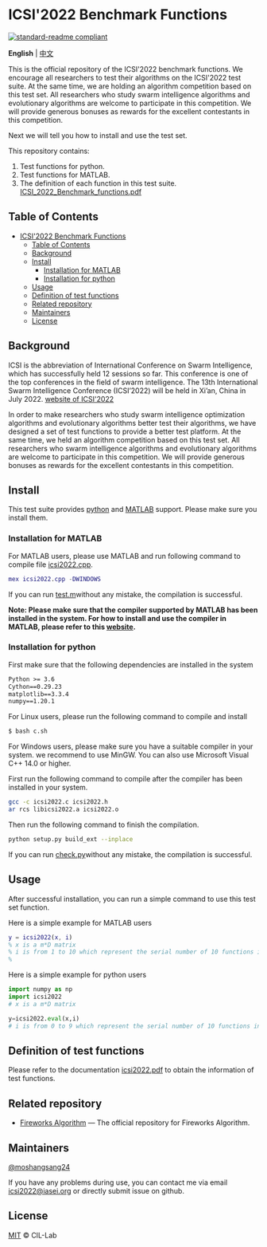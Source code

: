 # ICSI'2022 Benchmark Functions

[![standard-readme compliant](https://img.shields.io/badge/readme%20style-standard-brightgreen.svg?style=flat-square)](https://github.com/RichardLitt/standard-readme)

**English** | [中文](README.zh-CN.md)

This is the official repository of the ICSI'2022 benchmark functions. We encourage all researchers to test their algorithms on the ICSI'2022 test suite.  At the same time, we are holding an algorithm competition based on this test set. All researchers who study swarm intelligence algorithms and evolutionary algorithms are welcome to participate in this competition. We will provide generous bonuses as rewards for the excellent contestants in this competition.

Next we will tell you how to install and use the test set.

This repository contains:

1. Test functions for python.
2. Test functions for MATLAB.
3. The definition of each function in this test suite. [ICSI_2022_Benchmark_functions.pdf](ICSI_2022_Benchmark_functions.pdf)


## Table of Contents

- [ICSI'2022 Benchmark Functions](#icsi2022-benchmark-functions)
	- [Table of Contents](#table-of-contents)
	- [Background](#background)
	- [Install](#install)
		- [Installation for MATLAB](#installation-for-matlab)
		- [Installation for python](#installation-for-python)
	- [Usage](#usage)
	- [Definition of test functions](#definition-of-test-functions)
	- [Related repository](#related-repository)
	- [Maintainers](#maintainers)
	- [License](#license)

## Background

ICSI is the abbreviation of International  Conference on Swarm Intelligence, which has successfully held 12 sessions so far. This conference is one of the top conferences in the field of swarm intelligence. The 13th International Swarm Intelligence Conference (ICSI’2022) will be held in Xi’an, China in July 2022. [website of ICSI'2022](http://iasei.org/icsi2022/)

In order to make researchers who study swarm intelligence optimization algorithms and evolutionary algorithms better test their algorithms, we have designed a set of test functions to provide a better test platform. At the same time, we held an algorithm competition based on this test set. All researchers who swarm intelligence algorithms and evolutionary algorithms are welcome to participate in this competition. We will provide generous bonuses as rewards for the excellent contestants in this competition.

## Install

This test suite provides [python](https://www.python.org/) and [MATLAB](https://www.mathworks.com/products/matlab.html) support. Please make sure you install them.

### Installation for MATLAB

For MATLAB users, please use MATLAB and run following command to compile file [icsi2022.cpp](MATLAB\icsi2022.cpp).

```MATLAB
mex icsi2022.cpp -DWINDOWS
```

If you can run [test.m](MATLAB/test.m)without any mistake, the compilation is successful.


**Note: Please make sure that the compiler supported by MATLAB has been installed in the system. For how to install and use the compiler in MATLAB, please refer to this [website](https://ww2.mathworks.cn/matlabcentral/fileexchange/52848-matlab-support-for-mingw-w64-c-c-compiler).**


### Installation for python

First make sure that the following dependencies are installed in the system

```txt
Python >= 3.6
Cython==0.29.23
matplotlib==3.3.4
numpy==1.20.1
```

For Linux users, please run the following command to compile and install

```sh
$ bash c.sh
```

For Windows users, please make sure you have a suitable compiler in your system.  we recommend to use MinGW. You can also use Microsoft Visual C++ 14.0 or higher.

First run the following command to compile after the compiler has been installed in your system.

```sh
gcc -c icsi2022.c icsi2022.h
ar rcs libicsi2022.a icsi2022.o
```

Then run the following command to finish the compilation.

```sh
python setup.py build_ext --inplace
```

If you can run [check.py](python/check.py)without any mistake, the compilation is successful.




## Usage

After successful installation, you can run a simple command to use this test set function.

Here is a simple example for MATLAB users

```MATLAB
y = icsi2022(x, i)
% x is a m*D matrix
% i is from 1 to 10 which represent the serial number of 10 functions in icsi'2022 test suite.
% 
```

Here is a simple example for python users

```python
import numpy as np
import icsi2022
# x is a m*D matrix

y=icsi2022.eval(x,i)
# i is from 0 to 9 which represent the serial number of 10 functions in icsi'2022 test suite.

```

## Definition of test functions

Please refer to the documentation [icsi2022.pdf](ICSI_2022_Benchmark_functions.pdf)
to obtain the information of test functions.

## Related repository

- [Fireworks Algorithm](https://github.com/cil-lab/fwaopt/tree/master/mpopt) — The official repository for Fireworks Algorithm.

## Maintainers

[@moshangsang24](https://github.com/moshangsang24)

If you have any problems during use, you can contact me via email [icsi2022@iasei.org](icsi2022@iasei.org) or directly submit issue on github.

## License

[MIT](LICENSE) © CIL-Lab